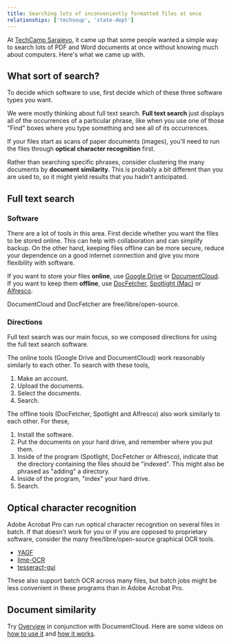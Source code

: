 ```yaml
---
title: Searching lots of inconveniently formatted files at once
relationships: ['techsoup', 'state-dept']
---
```


At [TechCamp Sarajevo](http://wiki.techcampglobal.org/index.php?title=TechCamp:Sarajevo_Agenda),
it came up that some people wanted a simple way to search lots of PDF and Word
documents at once without knowing much about computers. Here's what we came up with.

## What sort of search?

To decide which software to use, first decide which of these three software
types you want.

We were mostly thinking about full text search. **Full text search** just displays
all of the occurrences of a particular phrase, like when you use one of those
"Find" boxes where you type something and see all of its occurrences.

If your files start as scans of paper documents (images), you'll need to run
the files through **optical character recognition** first.

Rather than searching specific phrases, consider clustering the many documents
by **document similarity**. This is probably a bit different than you are used
to, so it might yield results that you hadn't anticipated.

## Full text search

### Software

There are a lot of tools in this area. First decide whether you want the files
to be stored online. This can help with collaboration and can simplify backup.
On the other hand, keeping files offline can be more secure, reduce your
dependence on a good internet connection and give you more flexibility with software.

If you want to store your files **online**, use
[Google Drive](https://drive.google.com) or
[DocumentCloud](http://www.documentcloud.org).
If you want to keep them **offline**, use 
[DocFetcher](http://docfetcher.sourceforge.net/),
[Spotlight (Mac)](https://developer.apple.com/technologies/mac/) or
[Alfresco](http://wiki.alfresco.com/).

DocumentCloud and DocFetcher are free/libre/open-source.

### Directions
Full text search was our main focus, so we composed directions for using the
full text search software.

The online tools (Google Drive and DocumentCloud) work reasonably similarly to
each other. To search with these tools,

1. Make an account.
2. Upload the documents.
3. Select the documents.
4. Search.

The offline tools (DocFetcher, Spotlight and Alfresco) also work similarly to
each other. For these,

1. Install the software.
2. Put the documents on your hard drive, and remember where you put them.
3. Inside of the program (Spotlight, DocFetcher or Alfresco), indicate that the
    directory containing the files should be "indexed". This might also be
    phrased as "adding" a directory.
4. Inside of the program, "index" your hard drive.
5. Search.

## Optical character recognition

Adobe Acrobat Pro can run optical character recognition on several files in batch.
If that doesn't work for you or if you are opposed to proprietary software,
consider the many free/libre/open-source graphical OCR tools.

* [YAGF](http://symmetrica.net/cuneiform-linux/yagf-en.html)
* [lime-OCR](http://code.google.com/p/lime-ocr/)
* [tesseract-gui](http://tesseract-gui.sourceforge.net/)

These also support batch OCR across many files, but batch jobs might be less
convenient in these programs than in Adobe Acrobat Pro.

## Document similarity
Try [Overview](http://overview.ap.org/) in conjunction with DocumentCloud.
Here are some videos on [how to use it](http://vimeo.com/38609710) and
[how it works](http://vimeo.com/20450035).
